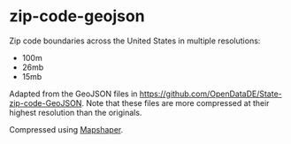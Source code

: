 # zip-code-geojson

Zip code boundaries across the United States in multiple resolutions:

- 100m
- 26mb
- 15mb

Adapted from the GeoJSON files in https://github.com/OpenDataDE/State-zip-code-GeoJSON. Note that these files are more compressed at their highest resolution than the originals.

Compressed using [Mapshaper](https://mapshaper.org/).
